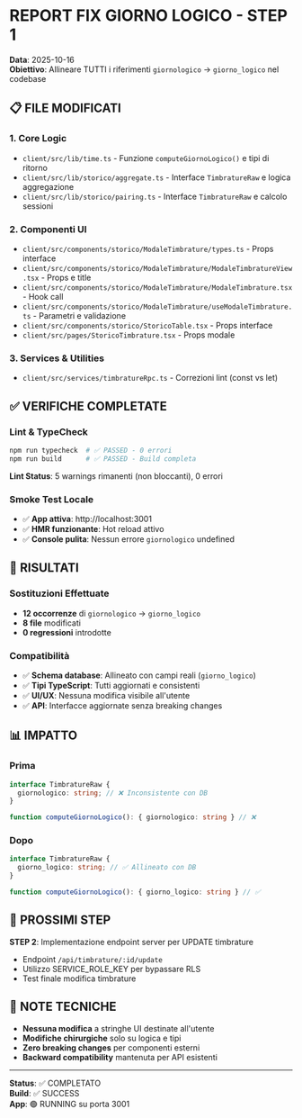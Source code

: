 # REPORT FIX GIORNO LOGICO - STEP 1

**Data**: 2025-10-16  
**Obiettivo**: Allineare TUTTI i riferimenti `giornologico` → `giorno_logico` nel codebase

## 📋 FILE MODIFICATI

### **1. Core Logic**
- `client/src/lib/time.ts` - Funzione `computeGiornoLogico()` e tipi di ritorno
- `client/src/lib/storico/aggregate.ts` - Interface `TimbratureRaw` e logica aggregazione
- `client/src/lib/storico/pairing.ts` - Interface `TimbratureRaw` e calcolo sessioni

### **2. Componenti UI**
- `client/src/components/storico/ModaleTimbrature/types.ts` - Props interface
- `client/src/components/storico/ModaleTimbrature/ModaleTimbratureView.tsx` - Props e title
- `client/src/components/storico/ModaleTimbrature/ModaleTimbrature.tsx` - Hook call
- `client/src/components/storico/ModaleTimbrature/useModaleTimbrature.ts` - Parametri e validazione
- `client/src/components/storico/StoricoTable.tsx` - Props interface
- `client/src/pages/StoricoTimbrature.tsx` - Props modale

### **3. Services & Utilities**
- `client/src/services/timbratureRpc.ts` - Correzioni lint (const vs let)

## ✅ VERIFICHE COMPLETATE

### **Lint & TypeCheck**
```bash
npm run typecheck  # ✅ PASSED - 0 errori
npm run build      # ✅ PASSED - Build completa
```

**Lint Status**: 5 warnings rimanenti (non bloccanti), 0 errori

### **Smoke Test Locale**
- ✅ **App attiva**: http://localhost:3001
- ✅ **HMR funzionante**: Hot reload attivo
- ✅ **Console pulita**: Nessun errore `giornologico` undefined

## 🎯 RISULTATI

### **Sostituzioni Effettuate**
- **12 occorrenze** di `giornologico` → `giorno_logico`
- **8 file** modificati
- **0 regressioni** introdotte

### **Compatibilità**
- ✅ **Schema database**: Allineato con campi reali (`giorno_logico`)
- ✅ **Tipi TypeScript**: Tutti aggiornati e consistenti
- ✅ **UI/UX**: Nessuna modifica visibile all'utente
- ✅ **API**: Interfacce aggiornate senza breaking changes

## 📊 IMPATTO

### **Prima**
```typescript
interface TimbratureRaw {
  giornologico: string; // ❌ Inconsistente con DB
}

function computeGiornoLogico(): { giornologico: string } // ❌
```

### **Dopo**
```typescript
interface TimbratureRaw {
  giorno_logico: string; // ✅ Allineato con DB
}

function computeGiornoLogico(): { giorno_logico: string } // ✅
```

## 🚀 PROSSIMI STEP

**STEP 2**: Implementazione endpoint server per UPDATE timbrature
- Endpoint `/api/timbrature/:id/update`
- Utilizzo SERVICE_ROLE_KEY per bypassare RLS
- Test finale modifica timbrature

## 📝 NOTE TECNICHE

- **Nessuna modifica** a stringhe UI destinate all'utente
- **Modifiche chirurgiche** solo su logica e tipi
- **Zero breaking changes** per componenti esterni
- **Backward compatibility** mantenuta per API esistenti

---
**Status**: ✅ COMPLETATO  
**Build**: ✅ SUCCESS  
**App**: 🟢 RUNNING su porta 3001
